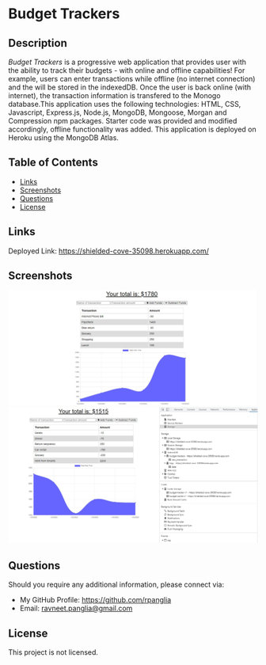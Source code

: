 # Budget Trackers

## Description
*Budget Trackers* is a progressive web application that provides user with the ability to track their budgets - with online and offline capabilities! For example, users can enter transactions while offline (no internet connection) and the will be stored in the indexedDB. Once the user is back online (with internet), the transaction information is transfered to the Monogo database.This application uses the following technologies: HTML, CSS, Javascript, Express.js, Node.js, MongoDB, Mongoose, Morgan and Compression npm packages. Starter code was provided and modified accordingly, offline functionality was added. This application is deployed on Heroku using the MongoDB Atlas. 


## Table of Contents
- [Links](#links)
- [Screenshots](#screenshots)
- [Questions](#questions)
- [License](#license)

## Links
Deployed Link: https://shielded-cove-35098.herokuapp.com/


## Screenshots
![1780](/assets/1780.jpg)
![1515](/assets/1515.jpg)

## Questions
Should you require any additional information, please connect via:
* My GitHub Profile: https://github.com/rpanglia
* Email: ravneet.panglia@gmail.com

## License
This project is not licensed.